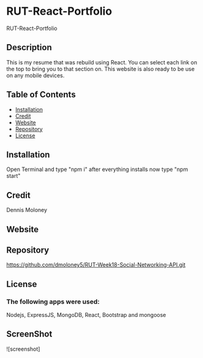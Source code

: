 # RUT-React-Portfolio
RUT-React-Portfolio
 ## Description
  This is my resume that was rebuild using React.  You can select each link on the top to bring you to that section on.  This website is also ready to be use on any mobile devices.  

  
  ## Table of Contents
  * [Installation](#installation)
  * [Credit](#credit)
  * [Website](#Website)
  * [Repository](#Repository)
  * [License](#License)
  
  ## Installation
  Open Terminal and type "npm i"  after everything installs now type "npm start"

  ## Credit
  Dennis Moloney

  ## Website
  

  ## Repository
  https://github.com/dmoloney5/RUT-Week18-Social-Networking-API.git

  ## License
  ### The following apps were used: 
  Nodejs, ExpressJS, MongoDB, React, Bootstrap and mongoose
  
  ## ScreenShot
  ![screenshot]

  
